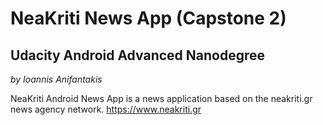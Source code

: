 # NeaKriti News App (Capstone 2)
## Udacity Android Advanced Nanodegree
*by Ioannis Anifantakis*

NeaKriti Android News App is a news application based on the neakriti.gr news agency network.
https://www.neakriti.gr

